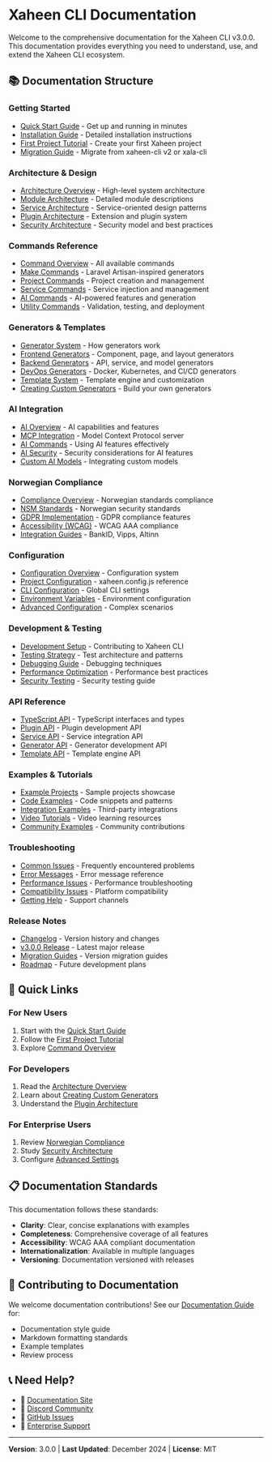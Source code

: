 # Xaheen CLI Documentation

Welcome to the comprehensive documentation for the Xaheen CLI v3.0.0. This documentation provides everything you need to understand, use, and extend the Xaheen CLI ecosystem.

## 📚 Documentation Structure

### Getting Started
- [Quick Start Guide](./getting-started/QUICK_START.md) - Get up and running in minutes
- [Installation Guide](./getting-started/INSTALLATION.md) - Detailed installation instructions
- [First Project Tutorial](./getting-started/FIRST_PROJECT.md) - Create your first Xaheen project
- [Migration Guide](./getting-started/MIGRATION.md) - Migrate from xaheen-cli v2 or xala-cli

### Architecture & Design
- [Architecture Overview](./architecture/OVERVIEW.md) - High-level system architecture
- [Module Architecture](./architecture/MODULES.md) - Detailed module descriptions
- [Service Architecture](./architecture/SERVICES.md) - Service-oriented design patterns
- [Plugin Architecture](./architecture/PLUGINS.md) - Extension and plugin system
- [Security Architecture](./architecture/SECURITY.md) - Security model and best practices

### Commands Reference
- [Command Overview](./commands/OVERVIEW.md) - All available commands
- [Make Commands](./commands/MAKE.md) - Laravel Artisan-inspired generators
- [Project Commands](./commands/PROJECT.md) - Project creation and management
- [Service Commands](./commands/SERVICE.md) - Service injection and management
- [AI Commands](./commands/AI.md) - AI-powered features and generation
- [Utility Commands](./commands/UTILITY.md) - Validation, testing, and deployment

### Generators & Templates
- [Generator System](./generators/OVERVIEW.md) - How generators work
- [Frontend Generators](./generators/FRONTEND.md) - Component, page, and layout generators
- [Backend Generators](./generators/BACKEND.md) - API, service, and model generators
- [DevOps Generators](./generators/DEVOPS.md) - Docker, Kubernetes, and CI/CD generators
- [Template System](./generators/TEMPLATES.md) - Template engine and customization
- [Creating Custom Generators](./generators/CUSTOM.md) - Build your own generators

### AI Integration
- [AI Overview](./ai/OVERVIEW.md) - AI capabilities and features
- [MCP Integration](./ai/MCP.md) - Model Context Protocol server
- [AI Commands](./ai/COMMANDS.md) - Using AI features effectively
- [AI Security](./ai/SECURITY.md) - Security considerations for AI features
- [Custom AI Models](./ai/CUSTOM_MODELS.md) - Integrating custom models

### Norwegian Compliance
- [Compliance Overview](./compliance/OVERVIEW.md) - Norwegian standards compliance
- [NSM Standards](./compliance/NSM.md) - Norwegian security standards
- [GDPR Implementation](./compliance/GDPR.md) - GDPR compliance features
- [Accessibility (WCAG)](./compliance/ACCESSIBILITY.md) - WCAG AAA compliance
- [Integration Guides](./compliance/INTEGRATIONS.md) - BankID, Vipps, Altinn

### Configuration
- [Configuration Overview](./configuration/OVERVIEW.md) - Configuration system
- [Project Configuration](./configuration/PROJECT.md) - xaheen.config.js reference
- [CLI Configuration](./configuration/CLI.md) - Global CLI settings
- [Environment Variables](./configuration/ENVIRONMENT.md) - Environment configuration
- [Advanced Configuration](./configuration/ADVANCED.md) - Complex scenarios

### Development & Testing
- [Development Setup](./development/SETUP.md) - Contributing to Xaheen CLI
- [Testing Strategy](./development/TESTING.md) - Test architecture and patterns
- [Debugging Guide](./development/DEBUGGING.md) - Debugging techniques
- [Performance Optimization](./development/PERFORMANCE.md) - Performance best practices
- [Security Testing](./development/SECURITY_TESTING.md) - Security testing guide

### API Reference
- [TypeScript API](./api/TYPESCRIPT.md) - TypeScript interfaces and types
- [Plugin API](./api/PLUGIN.md) - Plugin development API
- [Service API](./api/SERVICE.md) - Service integration API
- [Generator API](./api/GENERATOR.md) - Generator development API
- [Template API](./api/TEMPLATE.md) - Template engine API

### Examples & Tutorials
- [Example Projects](./examples/PROJECTS.md) - Sample projects showcase
- [Code Examples](./examples/CODE.md) - Code snippets and patterns
- [Integration Examples](./examples/INTEGRATIONS.md) - Third-party integrations
- [Video Tutorials](./examples/VIDEOS.md) - Video learning resources
- [Community Examples](./examples/COMMUNITY.md) - Community contributions

### Troubleshooting
- [Common Issues](./troubleshooting/COMMON.md) - Frequently encountered problems
- [Error Messages](./troubleshooting/ERRORS.md) - Error message reference
- [Performance Issues](./troubleshooting/PERFORMANCE.md) - Performance troubleshooting
- [Compatibility Issues](./troubleshooting/COMPATIBILITY.md) - Platform compatibility
- [Getting Help](./troubleshooting/SUPPORT.md) - Support channels

### Release Notes
- [Changelog](./releases/CHANGELOG.md) - Version history and changes
- [v3.0.0 Release](./releases/v3.0.0.md) - Latest major release
- [Migration Guides](./releases/MIGRATION.md) - Version migration guides
- [Roadmap](./releases/ROADMAP.md) - Future development plans

## 🎯 Quick Links

### For New Users
1. Start with the [Quick Start Guide](./getting-started/QUICK_START.md)
2. Follow the [First Project Tutorial](./getting-started/FIRST_PROJECT.md)
3. Explore [Command Overview](./commands/OVERVIEW.md)

### For Developers
1. Read the [Architecture Overview](./architecture/OVERVIEW.md)
2. Learn about [Creating Custom Generators](./generators/CUSTOM.md)
3. Understand the [Plugin Architecture](./architecture/PLUGINS.md)

### For Enterprise Users
1. Review [Norwegian Compliance](./compliance/OVERVIEW.md)
2. Study [Security Architecture](./architecture/SECURITY.md)
3. Configure [Advanced Settings](./configuration/ADVANCED.md)

## 📋 Documentation Standards

This documentation follows these standards:
- **Clarity**: Clear, concise explanations with examples
- **Completeness**: Comprehensive coverage of all features
- **Accessibility**: WCAG AAA compliant documentation
- **Internationalization**: Available in multiple languages
- **Versioning**: Documentation versioned with releases

## 🤝 Contributing to Documentation

We welcome documentation contributions! See our [Documentation Guide](./CONTRIBUTING.md) for:
- Documentation style guide
- Markdown formatting standards
- Example templates
- Review process

## 📞 Need Help?

- 📖 [Documentation Site](https://docs.xaheen.dev)
- 💬 [Discord Community](https://discord.gg/xaheen)
- 🐛 [GitHub Issues](https://github.com/xala-technologies/xaheen/issues)
- 📧 [Enterprise Support](mailto:enterprise@xala.no)

---

**Version**: 3.0.0 | **Last Updated**: December 2024 | **License**: MIT
